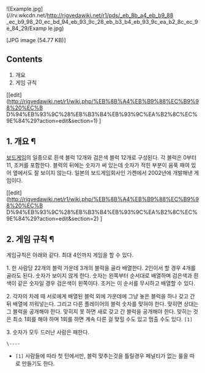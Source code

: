 ![Example.jpg](//rv.wkcdn.net/http://rigvedawiki.net/r1/pds/_eb_8b_a4_eb_b9_88
_ec_b9_98_20_ec_bd_94_eb_93_9c_28_eb_b3_b4_eb_93_9c_ea_b2_8c_ec_9e_84_29/Examp
le.jpg)

[JPG image (54.77 KB)]

  

## Contents

    

1. 개요 
2. 게임 규칙 

[[edit](http://rigvedawiki.net/r1/wiki.php/%EB%8B%A4%EB%B9%88%EC%B9%98%20%EC%B
D%94%EB%93%9C%28%EB%B3%B4%EB%93%9C%EA%B2%8C%EC%9E%84%29?action=edit&section=1)
]

## 1. 개요 ¶

[보드게임](%EB%B3%B4%EB%93%9C%EA%B2%8C%EC%9E%84.md)의 일종으로 흰색 블럭 12개와 검은색 블럭
12개로 구성된다. 각 블럭은 0부터 11, 조커를 포함한다. 블럭의 뒤에는 숫자가 써 있는데 숫자가 적힌 부분이 움푹 패여 있어 옆에서도
잘 보이지 않는다. 일본의 보드게임회사인 가켄에서 2002년에 개발해낸 게임이다.

  

[[edit](http://rigvedawiki.net/r1/wiki.php/%EB%8B%A4%EB%B9%88%EC%B9%98%20%EC%B
D%94%EB%93%9C%28%EB%B3%B4%EB%93%9C%EA%B2%8C%EC%9E%84%29?action=edit&section=2)
]

## 2. 게임 규칙 ¶

게임규칙은 아래와 같다. 최대 4인까지 게임을 할 수 있다.

  

1\. 한 사람당 22개의 블럭 가운데 3개의 블럭을 골라 배열한다. 2인이서 할 경우 4개를 골라도 된다. 숫자가 보이지 않게 한다.
숫자는 왼쪽부터 순서대로 배열하며 검은색과 흰색이 같은 숫자일 경우 검은색이 왼쪽이다. 조커는 이 순서를 무시하고 배열할 수 있다.

  

2\. 각자의 차례 때 서로에게 배열된 블럭 외에 가운데에 그냥 놓은 블럭을 하나 갖고 간 뒤 배열에 끼워넣는다. 그리고 다른 플레이어의
블럭 숫자를 맞혀야 한다. 맞히면 상대는 그 블럭을 공개해야 한다. 맞히지 못 하면 새로 갖고 간 블럭을 공개해야 한다. 맞히는 것은 최소
1회를 해야 하며 1회를 하면 계속 다른 걸 맞힐 수도 있고 멈출 수도 있다. `[1]`

  

3\. 숫자가 모두 드러난 사람은 패한다.

`\----`

  * `[1]` 사람들에 따라 첫 턴에서만, 블럭 맞추는것을 틀릴경우 페널티가 없는 룰을 따로 만들기도 한다.

